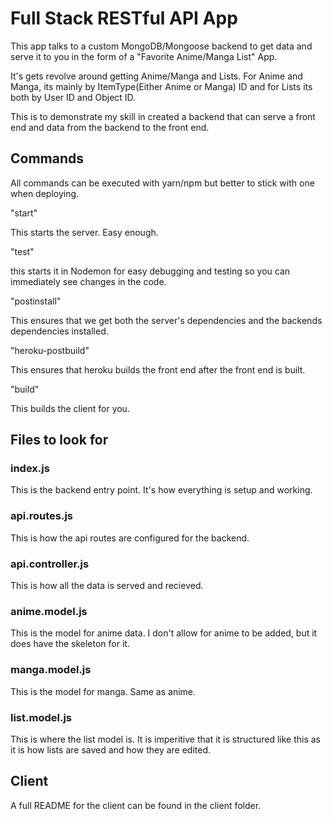 # Full Stack RESTful API App

This app talks to a custom MongoDB/Mongoose backend to get data and serve it to you in the form of a "Favorite Anime/Manga List" App.

It's gets revolve around getting Anime/Manga and Lists. For Anime and Manga, its mainly by ItemType(Either Anime or Manga) ID and for Lists its both by User ID and Object ID.

This is to demonstrate my skill in created a backend that can serve a front end and data from the backend to the front end.

## Commands

All commands can be executed with yarn/npm but better to stick with one when deploying.

"start"

This starts the server. Easy enough.

"test"

this starts it in Nodemon for easy debugging and testing so you can immediately see changes in the code.

"postinstall"

This ensures that we get both the server's dependencies and the backends dependencies installed.

"heroku-postbuild"

This ensures that heroku builds the front end after the front end is built.

"build"

This builds the client for you.

## Files to look for

### index.js

This is the backend entry point. It's how everything is setup and working.

### api.routes.js

This is how the api routes are configured for the backend.

### api.controller.js

This is how all the data is served and recieved.

### anime.model.js

This is the model for anime data. I don't allow for anime to be added, but it does have the skeleton for it.

### manga.model.js

This is the model for manga. Same as anime.

### list.model.js

This is where the list model is. It is imperitive that it is structured like this as it is how lists are saved and how they are edited.

## Client

A full README for the client can be found in the client folder.